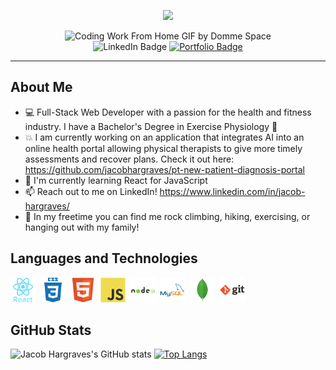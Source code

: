 <p align="center">
  <img src="https://capsule-render.vercel.app/api?text=Hey I'm Jake!&animation=fadeIn&type=waving&color=gradient&height=100"/>
</p>
<div id="header" align="center">
  <img src="https://media1.giphy.com/media/qgQUggAC3Pfv687qPC/giphy.gif?cid=ecf05e479osw40yio045qc2y5wz33uq0l4wmyktdgi995yox&amp;ep=v1_gifs_search&amp;rid=giphy.gif&amp;ct=g" alt="Coding Work From Home GIF by Domme Space" style="width: 200px; 
  opacity: 1;">
  <div id="badges" align="center>
    <a href="https://www.linkedin.com/in/jacob-hargraves/">
      <img src="https://img.shields.io/badge/LinkedIn-blue?style=for-the-badge&logo=linkedin&logoColor=white" alt="LinkedIn Badge"/>
    </a>
    <a href="https://jacobhargraves.github.io/portfolio/">
      <img src="https://img.shields.io/badge/Portfolio-green?style=for-the-badge&logo=portfolio&logoColor=white" alt="Portfolio Badge"/>
    </a>
  </div>
</div>

---

## About Me
- :computer: Full-Stack Web Developer with a passion for the health and fitness industry. I have a Bachelor's Degree in Exercise Physiology :muscle:
- :boom: I am currently working on an application that integrates AI into an online health portal allowing physical therapists to give more timely assessments and recover plans. Check it out here: https://github.com/jacobhargraves/pt-new-patient-diagnosis-portal
- :seedling: I'm currently learning React for JavaScript
- :mailbox: Reach out to me on LinkedIn! https://www.linkedin.com/in/jacob-hargraves/
- :mount_fuji: In my freetime you can find me rock climbing, hiking, exercising, or hanging out with my family!

## Languages and Technologies
<div>
  <img src="https://github.com/devicons/devicon/blob/master/icons/react/react-original-wordmark.svg" title="React" alt="React" width="40" height="40"/>&nbsp;
  <img src="https://github.com/devicons/devicon/blob/master/icons/css3/css3-plain-wordmark.svg"  title="CSS3" alt="CSS" width="40" height="40"/>&nbsp;
  <img src="https://github.com/devicons/devicon/blob/master/icons/html5/html5-original.svg" title="HTML5" alt="HTML" width="40" height="40"/>&nbsp;
  <img src="https://github.com/devicons/devicon/blob/master/icons/javascript/javascript-original.svg" title="JavaScript" alt="JavaScript" width="40" height="40"/>&nbsp;
  <img src="https://github.com/devicons/devicon/blob/master/icons/nodejs/nodejs-original-wordmark.svg" title="NodeJS" alt="NodeJS" width="40" height="40"/>&nbsp;
  <img src="https://github.com/devicons/devicon/blob/master/icons/mysql/mysql-original-wordmark.svg" title="MySQL"  alt="MySQL" width="40" height="40"/>&nbsp;
  <img src="https://github.com/devicons/devicon/blob/master/icons/mongodb/mongodb-original.svg" title="MongoDB" alt="MongoDB" width="40" height="40"/>&nbsp;
  <img src="https://github.com/devicons/devicon/blob/master/icons/git/git-original-wordmark.svg" title="Git" **alt="Git" width="40" height="40"/>
</div>

## GitHub Stats
![Jacob Hargraves's GitHub stats](https://github-readme-stats.vercel.app/api?username=jacobhargraves&show_icons=true&theme=transparent)
[![Top Langs](https://github-readme-stats.vercel.app/api/top-langs/?username=jacobhargraves)](https://github.com/jacobhargraves/github-readme-stats&theme=transparent)


<!--
**jacobhargraves/jacobhargraves** is a ✨ _special_ ✨ repository because its `README.md` (this file) appears on your GitHub profile.

Here are some ideas to get you started:

- 🔭 I’m currently working on ...
- 🌱 I’m currently learning ...
- 👯 I’m looking to collaborate on ...
- 🤔 I’m looking for help with ...
- 💬 Ask me about ...
- 📫 How to reach me: ...
- 😄 Pronouns: ...
- ⚡ Fun fact: ...
-->
